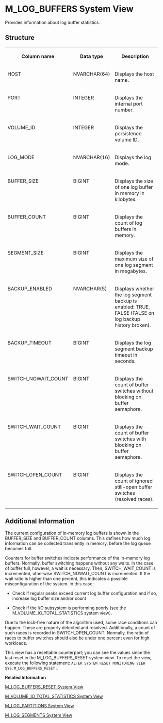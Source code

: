 <!-- loio20b3e49975191014bca6e0456cf8152e -->

# M\_LOG\_BUFFERS System View

Provides information about log buffer statistics.



<a name="loio20b3e49975191014bca6e0456cf8152e___m__l_o_g__b_u_f_f_e_r_s_1struct_M_LOG_BUFFERS"/>

## Structure


<table>
<tr>
<th valign="top">

Column name



</th>
<th valign="top">

Data type



</th>
<th valign="top">

Description



</th>
</tr>
<tr>
<td valign="top">

HOST



</td>
<td valign="top">

NVARCHAR\(64\)



</td>
<td valign="top">

Displays the host name.



</td>
</tr>
<tr>
<td valign="top">

PORT



</td>
<td valign="top">

INTEGER



</td>
<td valign="top">

Displays the internal port number.



</td>
</tr>
<tr>
<td valign="top">

VOLUME\_ID



</td>
<td valign="top">

INTEGER



</td>
<td valign="top">

Displays the persistence volume ID.



</td>
</tr>
<tr>
<td valign="top">

LOG\_MODE



</td>
<td valign="top">

NVARCHAR\(16\)



</td>
<td valign="top">

Displays the log mode.



</td>
</tr>
<tr>
<td valign="top">

BUFFER\_SIZE



</td>
<td valign="top">

BIGINT



</td>
<td valign="top">

Displays the size of one log buffer in memory in kilobytes.



</td>
</tr>
<tr>
<td valign="top">

BUFFER\_COUNT



</td>
<td valign="top">

BIGINT



</td>
<td valign="top">

Displays the count of log buffers in memory.



</td>
</tr>
<tr>
<td valign="top">

SEGMENT\_SIZE



</td>
<td valign="top">

BIGINT



</td>
<td valign="top">

Displays the maximum size of one log segment in megabytes.



</td>
</tr>
<tr>
<td valign="top">

BACKUP\_ENABLED



</td>
<td valign="top">

NVARCHAR\(5\)



</td>
<td valign="top">

Displays whether the log segment backup is enabled: TRUE, FALSE \(FALSE on log backup history broken\).



</td>
</tr>
<tr>
<td valign="top">

BACKUP\_TIMEOUT



</td>
<td valign="top">

BIGINT



</td>
<td valign="top">

Displays the log segment backup timeout in seconds.



</td>
</tr>
<tr>
<td valign="top">

SWITCH\_NOWAIT\_COUNT



</td>
<td valign="top">

BIGINT



</td>
<td valign="top">

Displays the count of buffer switches without blocking on buffer semaphore.



</td>
</tr>
<tr>
<td valign="top">

SWITCH\_WAIT\_COUNT



</td>
<td valign="top">

BIGINT



</td>
<td valign="top">

Displays the count of buffer switches with blocking on buffer semaphore.



</td>
</tr>
<tr>
<td valign="top">

SWITCH\_OPEN\_COUNT



</td>
<td valign="top">

BIGINT



</td>
<td valign="top">

Displays the count of ignored still-open buffer switches \(resolved races\).



</td>
</tr>
</table>



<a name="loio20b3e49975191014bca6e0456cf8152e___m__l_o_g__b_u_f_f_e_r_s_1fulldesc_M_LOG_BUFFERS"/>

## Additional Information

The current configuration of in-memory log buffers is shown in the BUFFER\_SIZE and BUFFER\_COUNT columns. This defines how much log information can be collected transiently in memory, before the log queue becomes full.

Counters for buffer switches indicate performance of the in-memory log buffers. Normally, buffer switching happens without any waits. In the case of buffer full, however, a wait is necessary. Then, SWITCH\_WAIT\_COUNT is incremented, otherwise SWITCH\_NOWAIT\_COUNT is incremented. If the wait ratio is higher than one percent, this indicates a possible misconfiguration of the system. In this case:

-   Check if regular peaks exceed current log buffer configuration and if so, increase log buffer size and/or count

-   Check if the I/O subsystem is performing poorly \(see the M\_VOLUME\_IO\_TOTAL\_STATISTICS system view\).


Due to the lock-free nature of the algorithm used, some race conditions can happen. These are properly detected and resolved. Additionally, a count of such races is recorded in SWITCH\_OPEN\_COUNT. Normally, the ratio of races to buffer switches should also be under one percent even for high workloads.

This view has a resettable counterpart; you can see the values since the last reset in the M\_LOG\_BUFFERS\_RESET system view. To reset the view, execute the following statement: `ALTER SYSTEM RESET MONITORING VIEW SYS.M_LOG_BUFFERS_RESET;`.

**Related Information**  


[M\_LOG\_BUFFERS\_RESET System View](m-log-buffers-reset-system-view-20b4089.md "Provides log buffer statistics since the last reset.")

[M\_VOLUME\_IO\_TOTAL\_STATISTICS System View](m-volume-io-total-statistics-system-view-20cadec.md "Shows information about basic I/O operations on I/O subsystems (paths).")

[M\_LOG\_PARTITIONS System View](m-log-partitions-system-view-20b42eb.md "Provides log partition statistics.")

[M\_LOG\_SEGMENTS System View](m-log-segments-system-view-20b475c.md "Provides log segment statistics.")

